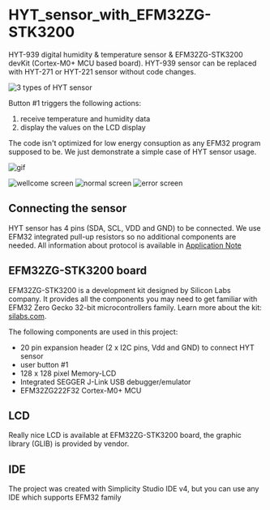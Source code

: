 # HYT_sensor_with_EFM32ZG-STK3200

HYT-939 digital humidity & temperature sensor & EFM32ZG-STK3200 devKit (Cortex-M0+ MCU based board).
HYT-939 sensor can be replaced with HYT-271 or HYT-221 sensor without code changes. 

![3 types of HYT sensor](http://i.imgur.com/esmIGBk.png)

Button #1 triggers the following actions: 
1) receive temperature and humidity data
4) display the values on the LCD display

The code isn't optimized for low energy consuption as any EFM32 program supposed to be. We just demonstrate a simple case of HYT sensor usage.

![gif](https://media.giphy.com/media/RDYxxGEi6f4SQ/giphy.gif)

![wellcome screen](http://i.imgur.com/VGCd4PY.jpg) ![normal screen](http://i.imgur.com/CHwuMoh.jpg) ![error screen](http://i.imgur.com/CBgmkUM.jpg)

## Connecting the sensor

HYT sensor has 4 pins (SDA, SCL, VDD and GND) to be connected. We use EFM32 integrated pull-up resistors so no additional components are needed.
All information about protocol is available in [Application Note](https://www.ist-ag.com/sites/default/files/AHHYTM_E.pdf)

## EFM32ZG-STK3200 board

EFM32ZG-STK3200 is a development kit designed by Silicon Labs company. It provides all the components you may need to get familiar with EFM32 Zero Gecko 32-bit microcontrollers family. 
Learn more about the kit: [silabs.com](http://www.silabs.com/products/development-tools/mcu/32-bit/efm32-zero-gecko-starter-kit).

The following components are used in this project: 
* 20 pin expansion header (2 x I2C pins, Vdd and GND) to connect HYT sensor
* user button #1
* 128 x 128 pixel Memory-LCD
* Integrated SEGGER J-Link USB debugger/emulator
* EFM32ZG222F32 Cortex-M0+ MCU

## LCD

Really nice LCD is available at EFM32ZG-STK3200 board, the graphic library (GLIB) is provided by vendor.

## IDE

The project was created with Simplicity Studio IDE v4, but you can use any IDE which supports EFM32 family
